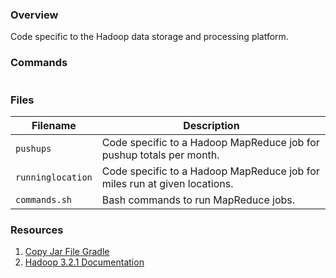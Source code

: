 ### Overview

Code specific to the Hadoop data storage and processing platform.

### Commands

```bash

```

### Files

| Filename          | Description                                                                 |
|-------------------|-----------------------------------------------------------------------------|
| `pushups`         | Code specific to a Hadoop MapReduce job for pushup totals per month.        |
| `runninglocation` | Code specific to a Hadoop MapReduce job for miles run at given locations.   |
| `commands.sh`     | Bash commands to run MapReduce jobs.                                        |

### Resources

1) [Copy Jar File Gradle](https://stackoverflow.com/a/30637192)
2) [Hadoop 3.2.1 Documentation](https://hadoop.apache.org/docs/current/hadoop-mapreduce-client/hadoop-mapreduce-client-core/MapReduceTutorial.html)